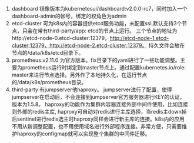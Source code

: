 1. dashboard 镜像版本为kubernetesui/dashboard:v2.0.0-rc7，同时加入一个dashboard-admin的帐号，绑定的权角色为admin
2. etcd-cluster 可为k8s内的容器提供etcd服务功能，未配置ssl,默认支持3个节点，只会在带有third-party/app: etcd的节点上运行。
   三个节点的地址为http://etcd-node-0.etcd-cluster:12379，http://etcd-node-1.etcd-cluster:12379，http://etcd-node-2.etcd-cluster:12379。
   持久文件会放在节点的/data/k8s/etcd目录下。
3. prometheus.v2.11.0 为官方版本。fix目录下的yaml进行了一些功能调整。主要为prometheus运行时绑定到master节点上。通过配置kubernetes.io/role: master来进行节点选择。另外作了本地持久化，在运行节点的/data/k8s/prometheus目录。
4. third-party 有jumpserver他haproxy。
   jumpserver进行了配置，使得jumpserver在启动后，不会连接到jumpserver官方服务器进行KEY的认证。版本为1.5.8。
   haproxy的功能作为集群内容器连接外部中间件使用，比如连接到外部的redis主库, haproxy可自动对redis进行主库选择，当redis主down掉后sentinel进行redis选主时haproxy同样会进行新主库的连接。k8s内的应用不用从新调整配置，也不用使用域名进行外部程序连接。非常方便，只需要维护haproxy的configmap就可以实现整个集群的中间件迁移。
